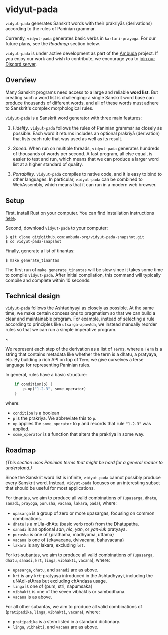 vidyut-pada
===========

`vidyut-pada` generates Sanskrit words with their prakriyās (derivations)
according to the rules of Paninian grammar.

Currently, `vidyut-pada` generates basic verbs in `kartari-prayoga`. For our
future plans, see the *Roadmap* section below.

`vidyut-pada` is under active development as part of the [Ambuda][ambuda]
project. If you enjoy our work and wish to contribute, we encourage you to
[join our Discord server][discord].

[ambuda]: https://ambuda.org
[discord]: https://discord.gg/7rGdTyWY7Z


Overview
--------

Many Sanskrit programs need access to a large and reliable **word list**. But
creating such a word list is challenging: a single Sanskrit word base can
produce thousands of different words, and all of these words must adhere to
Sanskrit's complex morphological rules. 

`vidyut-pada` is a Sanskrit word generator with three main features:

1. *Fidelity*. `vidyut-pada` follows the rules of Paninian grammar as closely
   as possible. Each word it returns includes an optional prakriyā (derivation)
   that lists each rule that was used as well as its result.

2. *Speed*. When run on multiple threads, `vidyut-pada` generates hundreds of
   thousands of words per second. A fast program, all else equal, is easier to
   test and run, which means that we can produce a larger word list at a higher
   standard of quality.

3. *Portability*. `vidyut-pada` compiles to native code, and it is easy to bind
   to other languages. In particular, `vidyut-pada` can be combined to
   WebAssembly, which means that it can run in a modern web browser.


Setup
-----

First, install Rust on your computer. You can find installation instructions
[here][install-rust].

Second, download `vidyut-pada` to your computer:

```
$ git clone git@github.com:ambuda-org/vidyut-pada-snapshot.git
$ cd vidyut-pada-snapshot
```

Finally, generate a list of tinantas:

```
$ make generate_tinantas
```

The first run of `make generate_tinantas` will be slow since it takes some time
to compile `vidyut-pada`. After initial compilation, this command will
typically compile and complete within 10 seconds.


[install-rust]: https://www.rust-lang.org/tools/install
[sv]: https://github.com/drdhaval2785/SanskritVerb



Technical design
----------------

`vidyut-pada` follows the Ashtadhyayi as closely as possible. At the same time,
we make certain concessions to pragmatism so that we can build a clear and
maintainable program. For example, instead of selecting a rule according to
principles like `utsarga-apavAda`, we instead manually reorder rules so that we
can run a simple imperative program.

~

We represent each step of the derivation as a list of `Term`s, where a `Term`
is a string that contains metadata like whether the term is a dhatu, a
pratyaya, etc. By building a rich API on top of `Term`, we give ourselves a
terse language for representing Paninian rules.

In general, rules have a basic structure:

```rust
    if condition(p) {
        p.op("1.2.3", some_operator)
    }
```

where:
- `condition` is a boolean
- `p` is the prakriya. We abbreviate this to `p`.
- `op` applies the `some_operator` to `p` and records that rule `"1.2.3"` was applied.
- `some_operator` is a function that alters the prakriya in some way.


Roadmap
-------

*(This section uses Paninian terms that might be hard for a general reader to
understand.)*

Since the Sanskrit word list is infinite, `vidyut-pada` cannot possibly produce
every Sanskrit word. Instead, `vidyut-pada` focuses on an interesting subset
that should be useful for most applications.

For tinantas, we aim to produce all valid combinations of (`upasarga`, `dhatu`,
`sanadi`, `prayoga`, `purusha`, `vacana`, `lakara`, `pada`), where:

- `upasarga` is a group of zero or more upasargas, focusing on common
  combinations.
- `dhatu` is a mUla-dhAtu (basic verb root) from the Dhatupatha.
- `sanadi` is an optional *san*, *nic*, *yan*, or *yan-luk* pratyaya.
- `purusha` is one of {prathama, madhyama, uttama}
- `vacana` is one of {ekavacana, dvivacana, bahuvacana}
- `lakara` is any lakara, excluding `let`.

For krt-subantas, we aim to produce all valid combinations of (`upasarga`, `dhatu`,
`sanadi`, `krt`, `linga`, `vibhakti`, `vacana`), where:

- `upasarga`, `dhatu`, and `sanadi` are as above.
- `krt` is any `krt`-pratyaya introduced in the Ashtadhyayi, including the
  uNAdi-sUtras but excluding chAndasa usage. 
- `linga` is one of {pum, stri, napumsaka}
- `vibhakti` is one of the seven vibhaktis or sambodhana.
- `vacana` is as above.

For all other subantas, we aim to produce all valid combinations of
(`pratipadika`, `linga`, `vibhakti`, `vacana`), where:

- `pratipadika` is a stem listed in a standard dictionary.
- `linga`, `vibhakti`, and `vacana` are as above.

